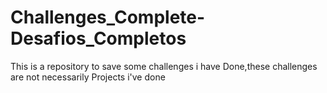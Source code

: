 # Challenges_Complete-Desafios_Completos
This is a repository to save some challenges i have Done,these challenges are not necessarily Projects i've done
